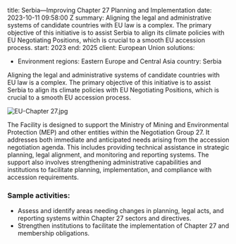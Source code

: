 
title: Serbia—Improving Chapter 27 Planning and Implementation
date: 2023-10-11 09:58:00 Z
summary: Aligning the legal and administrative systems of candidate countries with
  EU law is a complex. The primary objective of this initiative is to assist Serbia
  to align its climate policies with EU Negotiating Positions, which is crucial to
  a smooth EU accession process.
start: 2023
end: 2025
client: European Union
solutions:
- Environment
regions: Eastern Europe and Central Asia
country: Serbia


Aligning the legal and administrative systems of candidate countries with EU law is a complex. The primary objective of this initiative is to assist Serbia to align its climate policies with EU Negotiating Positions, which is crucial to a smooth EU accession process.

![EU-Chapter 27.jpg](/uploads/EU-Chapter%2027.jpg)

The Facility is designed to support the Ministry of Mining and Environmental Protection (MEP) and other entities within the Negotiation Group 27. It addresses both immediate and anticipated needs arising from the accession negotiation agenda. This includes providing technical assistance in strategic planning, legal alignment, and monitoring and reporting systems. The support also involves strengthening administrative capabilities and institutions to facilitate planning, implementation, and compliance with accession requirements.


### Sample activities:

* Assess and identify areas needing changes in planning, legal acts, and reporting systems within Chapter 27 sectors and directives.
* Strengthen institutions to facilitate the implementation of Chapter 27 and membership obligations.
